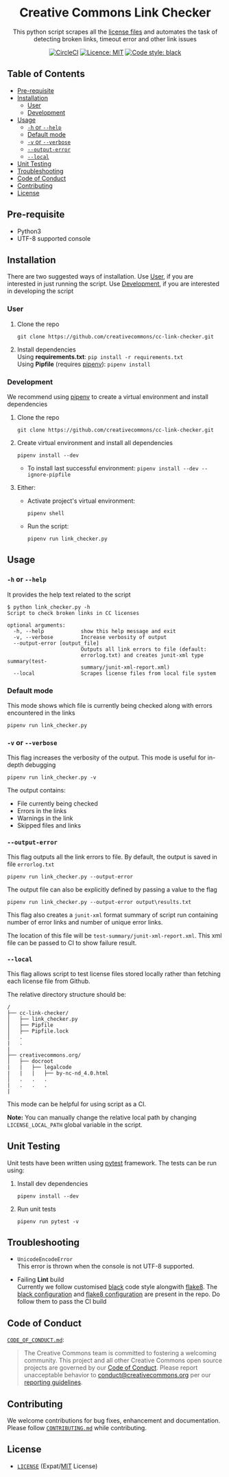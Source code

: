 <h1 align="center">Creative Commons Link Checker</h1>
<p align="center">This python script scrapes all the <a href="https://github.com/creativecommons/creativecommons.org/tree/master/docroot/legalcode">license files</a> and automates the task of detecting broken links, timeout error and other link issues</p>

<p align="center">
<a href="https://circleci.com/gh/creativecommons/cc-link-checker"><img alt="CircleCI" src="https://img.shields.io/circleci/build/github/creativecommons/cc-link-checker.svg"></a> <a href="./LICENSE"><img alt="Licence: MIT" src="https://img.shields.io/github/license/creativecommons/cc-link-checker.svg"></a> <a href="https://github.com/python/black"><img alt="Code style: black" src="https://img.shields.io/badge/code%20style-black-000000.svg"></a>
</p>

## Table of Contents

-   [Pre-requisite](#Pre-requisite)
-   [Installation](#Installation)
    -   [User](#User)
    -   [Development](#Development)
-   [Usage](#Usage)
    -   [`-h` or `--help`](#-h-or---help)
    -   [Default mode](#default-mode)
    -   [`-v` or `--verbose`](#-v-or---verbose)
    -   [`--output-error`](#--output-error)
    -   [`--local`](#--local)
-   [Unit Testing](#Unit-Testing)
-   [Troubleshooting](#Troubleshooting)
-   [Code of Conduct](#Code-of-Conduct)
-   [Contributing](#Contributing)
-   [License](#License)

## Pre-requisite

-   Python3
-   UTF-8 supported console

## Installation

There are two suggested ways of installation. Use [User](#User), if you are
interested in just running the script. Use [Development](#Development), if you
are interested in developing the script

### User

1. Clone the repo
    ```shell
    git clone https://github.com/creativecommons/cc-link-checker.git
    ```
2. Install dependencies  
   Using **requirements.txt**: `pip install -r requirements.txt`  
   Using **Pipfile** (requires [pipenv](https://github.com/pypa/pipenv)): `pipenv install`

### Development

We recommend using [pipenv](https://github.com/pypa/pipenv) to create a virtual environment and install dependencies

1. Clone the repo
    ```shell
    git clone https://github.com/creativecommons/cc-link-checker.git
    ```
2. Create virtual environment and install all dependencies

    ```shell
    pipenv install --dev
    ```

    - To install last successful environment:
      `pipenv install --dev --ignore-pipfile`

3. Either:
    - Activate project's virtual environment:
        ```shell
        pipenv shell
        ```
    - Run the script:
        ```shell
        pipenv run link_checker.py
        ```

## Usage

### `-h` or `--help`

It provides the help text related to the script

```
$ python link_checker.py -h
Script to check broken links in CC licenses

optional arguments:
  -h, --help            show this help message and exit
  -v, --verbose         Increase verbosity of output
  --output-error [output_file]
                        Outputs all link errors to file (default:
                        errorlog.txt) and creates junit-xml type summary(test-
                        summary/junit-xml-report.xml)
  --local               Scrapes license files from local file system
```

### Default mode

This mode shows which file is currently being checked along with errors
encountered in the links

```shell
pipenv run link_checker.py
```

### `-v` or `--verbose`

This flag increases the verbosity of the output. This mode is useful for
in-depth debugging

```shell
pipenv run link_checker.py -v
```

The output contains:

-   File currently being checked
-   Errors in the links
-   Warnings in the link
-   Skipped files and links

### `--output-error`

This flag outputs all the link errors to file. By default, the output is saved
in file `errorlog.txt`

```shell
pipenv run link_checker.py --output-error
```

The output file can also be explicitly defined by passing a value to the flag

```shell
pipenv run link_checker.py --output-error output\results.txt
```

This flag also creates a `junit-xml` format summary of script run containing number of error links and number of unique error links.

The location of this file will be `test-summary/junit-xml-report.xml`. This xml file can be passed to CI to show failure result.

### `--local`

This flag allows script to test license files stored locally rather than fetching each license file from Github.

The relative directory structure should be:

```
/
├── cc-link-checker/
│   ├── link_checker.py
│   ├── Pipfile
│   ├── Pipfile.lock
│   .
|   .
|
├── creativecommons.org/
│   ├── docroot
|   |   ├── legalcode
|   |   |   ├── by-nc-nd_4.0.html
│   .   .   .
|   .   .   .
|
```

This mode can be helpful for using script as a CI.

**Note:** You can manually change the relative local path by changing `LICENSE_LOCAL_PATH` global variable in the script.

## Unit Testing

Unit tests have been written using [pytest](https://docs.pytest.org/en/latest/)
framework. The tests can be run using:

1. Install dev dependencies
    ```shell
    pipenv install --dev
    ```
2. Run unit tests
    ```shell
    pipenv run pytest -v
    ```

## Troubleshooting

-   `UnicodeEncodeError`  
    This error is thrown when the console is not UTF-8 supported.

-   Failing **Lint** build  
    Currently we follow customised [black](https://github.com/python/black) code
    style alongwith [flake8](https://gitlab.com/pycqa/flake8). The [black
    configuration](pyproject.toml) and [flake8 configuration](.flake8) are
    present in the repo. Do follow them to pass the CI build

## Code of Conduct

[`CODE_OF_CONDUCT.md`](CODE_OF_CONDUCT.md):

> The Creative Commons team is committed to fostering a welcoming community.
> This project and all other Creative Commons open source projects are governed
> by our [Code of Conduct][code_of_conduct]. Please report unacceptable
> behavior to [conduct@creativecommons.org](mailto:conduct@creativecommons.org)
> per our [reporting guidelines][reporting_guide].

[code_of_conduct]: https://creativecommons.github.io/community/code-of-conduct/
[reporting_guide]: https://creativecommons.github.io/community/code-of-conduct/enforcement/

## Contributing

We welcome contributions for bug fixes, enhancement and documentation. Please
follow [`CONTRIBUTING.md`](CONTRIBUTING.md) while contributing.

## License

-   [`LICENSE`](LICENSE) (Expat/[MIT][mit] License)

[mit]: http://www.opensource.org/licenses/MIT "The MIT License | Open Source Initiative"
